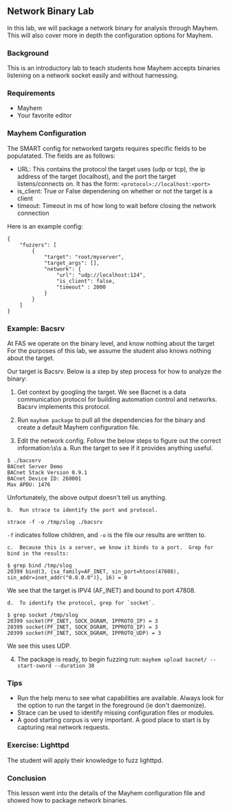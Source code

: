 ## Network Binary Lab
In this lab, we will package a network binary for analysis through
Mayhem. This will also cover more in depth the configuration
options for Mayhem.

### Background
This is an introductory lab to teach students how Mayhem accepts
binaries listening on a network socket easily and without harnessing.

### Requirements
* Mayhem
* Your favorite editor

### Mayhem Configuration
The SMART config for networked targets requires specific fields to be
populatated.  The fields are as follows:

* URL: This contains the protocol the target uses (udp or tcp), the ip
address of the target (localhost), and the port the target listens/connects
on.  It has the form: `<protocol>://localhost:<port>`
* is_client: True or False dependening on whether or not the target is
a client
* timeout: Timeout in ms of how long to wait before closing the network
connection

Here is an example config:
```
{
    "fuzzers": [
        {
            "target": "root/myserver",
            "target_args": [],
            "network": {
                "url": "udp://localhost:124",
                "is_client": false,
                "timeout" : 2000
            }
        }
    ]
}
```

### Example: Bacsrv
At FAS we operate on the binary level, and know nothing about the target
For the purposes of this lab, we assume the student also knows nothing
about the target.

Our target is Bacsrv.  Below is a step by step process for how to analyze
the binary:

1.  Get context by googling the target.  We see Bacnet is a data
communication protocol for building automation control and
networks.  Bacsrv implements this protocol.

2. Run `mayhem package` to pull all the dependencies for the binary
  and create a default Mayhem configuration file.

3. Edit the network config.  Follow the below steps to figure out
the correct information:\s\s
    a. Run the target to see if it provides anything useful.
```
$ ./bacserv
BACnet Server Demo
BACnet Stack Version 0.9.1
BACnet Device ID: 260001
Max APDU: 1476
```
Unfortunately, the above output doesn't tell us anything.

    b.  Run strace to identify the port and protocol.
```
strace -f -o /tmp/slog ./bacsrv
```
`-f` indicates follow children, and `-o` is the file our results are written to.

    c.  Because this is a server, we know it binds to a port.  Grep for bind in the results:
```
$ grep bind /tmp/slog
20399 bind(3, {sa_family=AF_INET, sin_port=htons(47808), sin_addr=inet_addr("0.0.0.0")}, 16) = 0
```
We see that the target is IPV4 (AF_INET) and bound to port 47808.

    d.  To identify the protocol, grep for `socket`.
```
$ grep socket /tmp/slog
20399 socket(PF_INET, SOCK_DGRAM, IPPROTO_IP) = 3
20399 socket(PF_INET, SOCK_DGRAM, IPPROTO_IP) = 3
20399 socket(PF_INET, SOCK_DGRAM, IPPROTO_UDP) = 3
```
We see this uses UDP.

4.  The package is ready, to begin fuzzing run:
`mayhem upload bacnet/ --start-sword --duration 30`

### Tips
* Run the help menu to see what capabilities are available.  Always look
for the option to run the target in the foreground (ie don't daemonize).
* Strace can be used to identify missing configuration files or modules.
* A good starting corpus is very important.  A good place to start is by
capturing real network requests.

### Exercise: Lighttpd
The student will apply their knowledge to fuzz lighttpd.

### Conclusion
This lesson went into the details of the Mayhem configuration file and showed
how to package network binaries.

